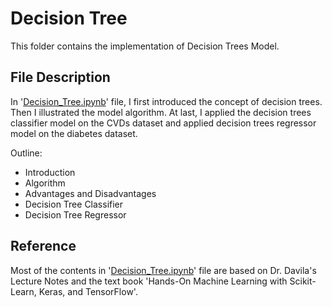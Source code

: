 # Decision Tree

This folder contains the implementation of Decision Trees Model.

## File Description
In '[Decision_Tree.ipynb](https://github.com/YulinLi98/Sample_Repo/blob/main/Supervised_Learning/Decision_Tree/Decision_Tree.ipynb)' file, I first introduced the concept of decision trees. Then I illustrated the model algorithm. At last, I applied the decision trees classifier model on the CVDs dataset and applied decision trees regressor model on the diabetes dataset.

Outline:
- Introduction
- Algorithm
- Advantages and Disadvantages
- Decision Tree Classifier
- Decision Tree Regressor

## Reference
Most of the contents in '[Decision_Tree.ipynb](https://github.com/YulinLi98/Sample_Repo/blob/main/Supervised_Learning/Decision_Tree/Decision_Tree.ipynb)' file are based on Dr. Davila's Lecture Notes and the text book 'Hands-On Machine Learning with Scikit-Learn, Keras, and TensorFlow'.